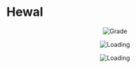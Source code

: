 # Hewal

<p align="center">
  <img src="https://img.shields.io/badge/Grade-<animation>?style=for-the-badge&logo=github" alt="Grade">
</p>

<p align="center">
  <img src="https://img.shields.io/badge/Loading-<color>?style=for-the-badge&logo=github" alt="Loading">
</p>

<p align="center">
  <img src="https://media2.giphy.com/media/fLsqdVcQb6UxXOrGam/giphy.gif?cid=6c09b952agqovw810tpjmmk5osz0tmv1gt50koyz6d5y8za3&ep=v1_stickers_related&rid=giphy.gif&ct=s" alt="Loading">
</p>
